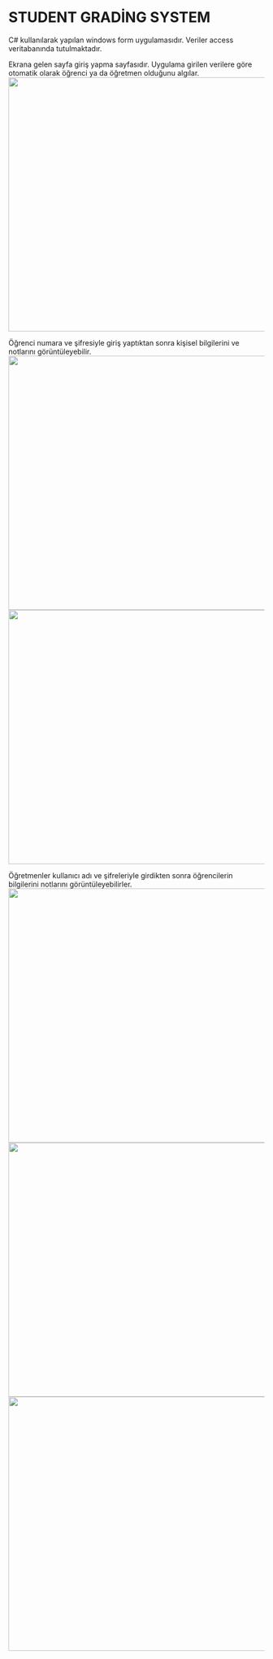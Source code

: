# STUDENT GRADİNG SYSTEM

C# kullanılarak yapılan windows form uygulamasıdır. Veriler access veritabanında tutulmaktadır.

Ekrana gelen sayfa giriş yapma sayfasıdır. Uygulama girilen verilere göre otomatik olarak öğrenci ya da öğretmen olduğunu algılar. 
<img width="700" height="500" src="https://github.com/user-attachments/assets/322c16c0-80de-4b01-a00e-8608cb6328cb" />

Öğrenci numara ve şifresiyle giriş yaptıktan sonra kişisel bilgilerini ve notlarını görüntüleyebilir.
<img width="700" height="500" src="https://github.com/user-attachments/assets/c0d83a0d-9f5b-4249-a6a3-b718052454e1" />
<img width="700" height="500" src="https://github.com/user-attachments/assets/e0be604a-a5ff-43e8-8810-3bfc56f7d7c6" />

Öğretmenler kullanıcı adı ve şifreleriyle girdikten sonra öğrencilerin bilgilerini notlarını görüntüleyebilirler.
<img width="700" height="500" src="https://github.com/user-attachments/assets/16587661-1777-4c90-b324-acccc9bb4a5b" />
<img width="700" height="500" src="https://github.com/user-attachments/assets/a5fa9d77-d593-401f-9784-454fc99d66bd" />
<img width="700" height="500" src="https://github.com/user-attachments/assets/ab2c4bee-7f61-4597-bbd4-e381df79bd6e" />
